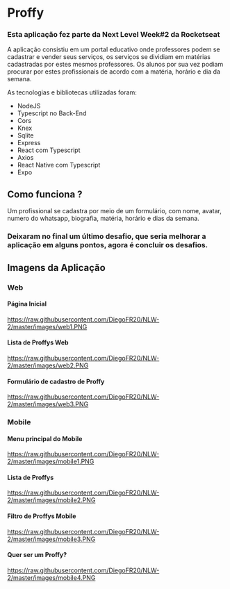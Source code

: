# Proffy
### Esta aplicação fez parte da Next Level Week#2 da Rocketseat

A aplicação consistiu em um portal educativo onde professores podem se cadastrar e vender seus serviços, os serviços se dividiam em matérias cadastradas por estes mesmos professores. Os alunos por sua vez podiam procurar por estes profissionais de acordo com a matéria, horário e dia da semana.

As tecnologias e bibliotecas utilizadas foram:
- NodeJS
- Typescript no Back-End
- Cors
- Knex
- Sqlite
- Express
- React com Typescript
- Axios
- React Native com Typescript
- Expo

## Como funciona ?
Um profissional se cadastra por meio de um formulário, com nome, avatar, numero do whatsapp, biografia, matéria, horário e dias da semana.

### Deixaram no final um último desafio, que seria melhorar a aplicação em alguns pontos, agora é concluir os desafios.

## Imagens da Aplicação
### Web
#### Página Inicial
https://raw.githubusercontent.com/DiegoFR20/NLW-2/master/images/web1.PNG

#### Lista de Proffys Web
https://raw.githubusercontent.com/DiegoFR20/NLW-2/master/images/web2.PNG

#### Formulário de cadastro de Proffy
https://raw.githubusercontent.com/DiegoFR20/NLW-2/master/images/web3.PNG

### Mobile
#### Menu principal do Mobile
https://raw.githubusercontent.com/DiegoFR20/NLW-2/master/images/mobile1.PNG

#### Lista de Proffys
https://raw.githubusercontent.com/DiegoFR20/NLW-2/master/images/mobile2.PNG

#### Filtro de Proffys Mobile
https://raw.githubusercontent.com/DiegoFR20/NLW-2/master/images/mobile3.PNG

#### Quer ser um Proffy?
https://raw.githubusercontent.com/DiegoFR20/NLW-2/master/images/mobile4.PNG
